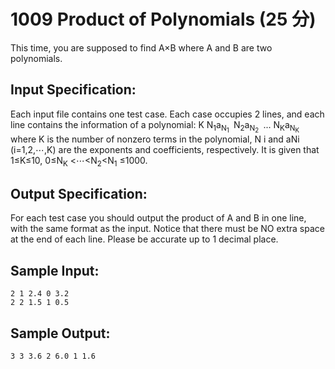 # 1009 Product of Polynomials (25 分)
This time, you are supposed to find A×B where A and B are two polynomials.

## Input Specification:
Each input file contains one test case. Each case occupies 2 lines, and each line contains the information of a polynomial:
K N<sub>1</sub>a​<sub>N​<sub>1</sub>​​ </sub>​​  N<sub>​2​​</sub>  a<sub>​N​<sub>2</sub>​​ ​​</sub>  ... N<sub>​K​​</sub>a​<sub>N​<sub>K</sub>​​</sub> ​​ 
where K is the number of nonzero terms in the polynomial, N
​i​​  and a​N​i​​ 
​​  (i=1,2,⋯,K) are the exponents and coefficients, respectively. It is given that 1≤K≤10, 0≤N<sub>K​​</sub> <⋯<N​<sub>2</sub>​​ <N<sub>​1</sub>​​ ≤1000.

## Output Specification:
For each test case you should output the product of A and B in one line, with the same format as the input. Notice that there must be NO extra space at the end of each line. Please be accurate up to 1 decimal place.

## Sample Input:
```
2 1 2.4 0 3.2
2 2 1.5 1 0.5
```
## Sample Output:
```
3 3 3.6 2 6.0 1 1.6
```